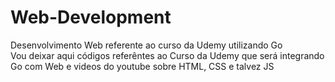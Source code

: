 # Web-Development
Desenvolvimento Web referente ao curso da Udemy utilizando Go
<br>
Vou deixar aqui códigos referêntes ao Curso da Udemy que será integrando Go com Web e videos do youtube sobre HTML, CSS e talvez JS 
